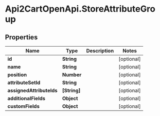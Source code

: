 # Api2CartOpenApi.StoreAttributeGroup

## Properties

Name | Type | Description | Notes
------------ | ------------- | ------------- | -------------
**id** | **String** |  | [optional] 
**name** | **String** |  | [optional] 
**position** | **Number** |  | [optional] 
**attributeSetId** | **String** |  | [optional] 
**assignedAttributeIds** | **[String]** |  | [optional] 
**additionalFields** | **Object** |  | [optional] 
**customFields** | **Object** |  | [optional] 


